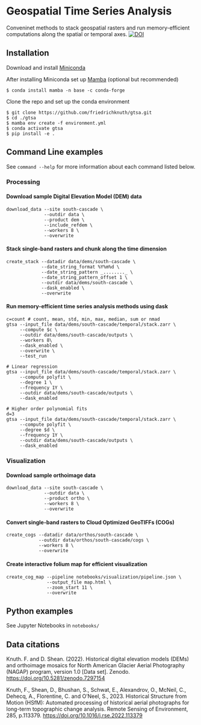 # Geospatial Time Series Analysis
Conveninet methods to stack geospatial rasters and run memory-efficient computations along the spatial or temporal axes. [![DOI](https://zenodo.org/badge/505980033.svg)](https://zenodo.org/badge/latestdoi/505980033)


## Installation

Download and install [Miniconda](https://docs.conda.io/en/latest/miniconda.html)  

After installing Miniconda set up [Mamba](https://mamba.readthedocs.io/en/latest/installation.html) (optional but recommended)
```
$ conda install mamba -n base -c conda-forge
```
Clone the repo and set up the conda environment  

```
$ git clone https://github.com/friedrichknuth/gtsa.git
$ cd ./gtsa
$ mamba env create -f environment.yml
$ conda activate gtsa
$ pip install -e .
```

## Command Line examples

See `command --help` for more information about each command listed below.

### Processing

#### Download sample Digital Elevation Model (DEM) data
```
download_data --site south-cascade \
              --outdir data \
              --product dem \
              --include_refdem \
              --workers 8 \
              --overwrite        
```

#### Stack single-band rasters and chunk along the time dimension
```
create_stack --datadir data/dems/south-cascade \
             --date_string_format %Y%m%d \
             --date_string_pattern _........_ \
             --date_string_pattern_offset 1 \
             --outdir data/dems/south-cascade \
             --dask_enabled \
             --overwrite
```

#### Run memory-efficient time series analysis methods using dask

```
c=count # count, mean, std, min, max, median, sum or nmad
gtsa --input_file data/dems/south-cascade/temporal/stack.zarr \
     --compute $c \
     --outdir data/dems/south-cascade/outputs \
     --workers 8\
     --dask_enabled \
     --overwrite \ 
     --test_run

# Linear regression
gtsa --input_file data/dems/south-cascade/temporal/stack.zarr \
     --compute polyfit \
     --degree 1 \
     --frequency 1Y \
     --outdir data/dems/south-cascade/outputs \
     --dask_enabled

# Higher order polynomial fits
d=3 
gtsa --input_file data/dems/south-cascade/temporal/stack.zarr \
     --compute polyfit \
     --degree $d \
     --frequency 1Y \
     --outdir data/dems/south-cascade/outputs \
     --dask_enabled
```

### Visualization

#### Download sample orthoimage data
```
download_data --site south-cascade \
              --outdir data \
              --product ortho \
              --workers 8 \
              --overwrite        
```

#### Convert single-band rasters to Cloud Optimized GeoTIFFs (COGs)
```
create_cogs --datadir data/orthos/south-cascade \
            --outdir data/orthos/south-cascade/cogs \
            --workers 8 \
            --overwrite
```


#### Create interactive folium map for efficient visualization
```
create_cog_map --pipeline notebooks/visualization/pipeline.json \
               --output_file map.html \
               --zoom_start 11 \ 
               --overwrite
```

## Python examples
See Jupyter Notebooks in `notebooks/`

## Data citations

Knuth. F. and D. Shean. (2022). Historical digital elevation models (DEMs) and orthoimage mosaics for North American Glacier Aerial Photography (NAGAP) program, version 1.0 [Data set]. Zenodo. https://doi.org/10.5281/zenodo.7297154 

Knuth, F., Shean, D., Bhushan, S., Schwat, E., Alexandrov, O., McNeil, C., Dehecq, A., Florentine, C. and O’Neel, S., 2023. Historical Structure from Motion (HSfM): Automated processing of historical aerial photographs for long-term topographic change analysis. Remote Sensing of Environment, 285, p.113379. https://doi.org/10.1016/j.rse.2022.113379 

